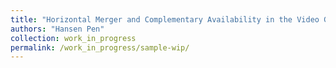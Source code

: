 ```yaml
---
title: "Horizontal Merger and Complementary Availability in the Video Game Industry"
authors: "Hansen Pen"
collection: work_in_progress
permalink: /work_in_progress/sample-wip/
---
```

